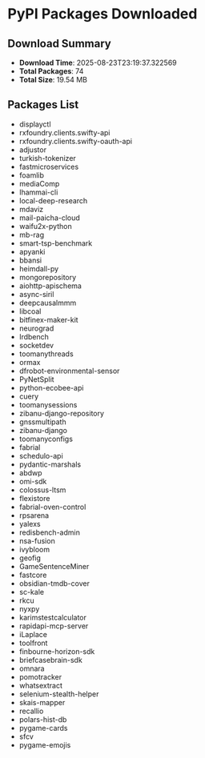 # PyPI Packages Downloaded

## Download Summary
- **Download Time**: 2025-08-23T23:19:37.322569
- **Total Packages**: 74
- **Total Size**: 19.54 MB

## Packages List
- displayctl
- rxfoundry.clients.swifty-api
- rxfoundry.clients.swifty-oauth-api
- adjustor
- turkish-tokenizer
- fastmicroservices
- foamlib
- mediaComp
- lhammai-cli
- local-deep-research
- mdaviz
- mail-paicha-cloud
- waifu2x-python
- mb-rag
- smart-tsp-benchmark
- apyanki
- bbansi
- heimdall-py
- mongorepository
- aiohttp-apischema
- async-siril
- deepcausalmmm
- libcoal
- bitfinex-maker-kit
- neurograd
- lrdbench
- socketdev
- toomanythreads
- ormax
- dfrobot-environmental-sensor
- PyNetSplit
- python-ecobee-api
- cuery
- toomanysessions
- zibanu-django-repository
- gnssmultipath
- zibanu-django
- toomanyconfigs
- fabrial
- schedulo-api
- pydantic-marshals
- abdwp
- omi-sdk
- colossus-ltsm
- flexistore
- fabrial-oven-control
- rpsarena
- yalexs
- redisbench-admin
- nsa-fusion
- ivybloom
- geofig
- GameSentenceMiner
- fastcore
- obsidian-tmdb-cover
- sc-kale
- rkcu
- nyxpy
- karimstestcalculator
- rapidapi-mcp-server
- iLaplace
- toolfront
- finbourne-horizon-sdk
- briefcasebrain-sdk
- omnara
- pomotracker
- whatsextract
- selenium-stealth-helper
- skais-mapper
- recallio
- polars-hist-db
- pygame-cards
- sfcv
- pygame-emojis
